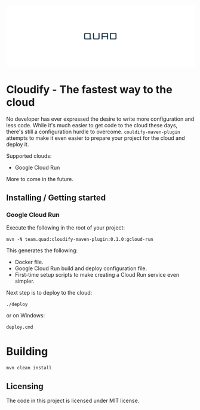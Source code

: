 ![Cloudify Maven Plugin](banner-logo-small.png)

# Cloudify - The fastest way to the cloud

No developer has ever expressed the desire to write more configuration and less code. While it's much easier to get code to the cloud these days, there's still a configuration hurdle to overcome. `couldify-maven-plugin` attempts to make it even easier to prepare your project for the cloud and deploy it.

Supported clouds:

- Google Cloud Run

More to come in the future.

## Installing / Getting started
### Google Cloud Run

Execute the following in the root of your project:

```shell
mvn -N team.quad:cloudify-maven-plugin:0.1.0:gcloud-run
```
This generates the following:
- Docker file.
- Google Cloud Run build and deploy configuration file.
- First-time setup scripts to make creating a Cloud Run service even simpler.

Next step is to deploy to the cloud:

```shell
./deploy
```

or on Windows:

```bash
deploy.cmd
```

# Building

```shell
mvn clean install
```

## Licensing

The code in this project is licensed under MIT license.
